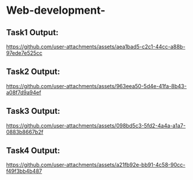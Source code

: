 # Web-development-


## Task1 Output:


https://github.com/user-attachments/assets/aea1bad5-c2c1-44cc-a88b-97ede7e525cc


## Task2 Output:


https://github.com/user-attachments/assets/963eea50-5d4e-41fa-8b43-a08f7d9a94ef


## Task3 Output:


https://github.com/user-attachments/assets/098bd5c3-5fd2-4a4a-a1a7-0883b8667b2f


## Task4 Output:


https://github.com/user-attachments/assets/a21fb92e-bb91-4c58-90cc-f49f3bb4b487

